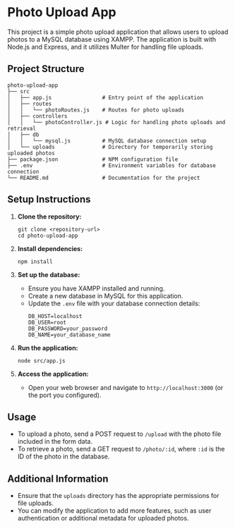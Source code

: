 # Photo Upload App

This project is a simple photo upload application that allows users to upload photos to a MySQL database using XAMPP. The application is built with Node.js and Express, and it utilizes Multer for handling file uploads.

## Project Structure

```
photo-upload-app
├── src
│   ├── app.js                # Entry point of the application
│   ├── routes
│   │   └── photoRoutes.js    # Routes for photo uploads
│   ├── controllers
│   │   └── photoController.js # Logic for handling photo uploads and retrieval
│   ├── db
│   │   └── mysql.js          # MySQL database connection setup
│   └── uploads               # Directory for temporarily storing uploaded photos
├── package.json              # NPM configuration file
├── .env                      # Environment variables for database connection
└── README.md                 # Documentation for the project
```

## Setup Instructions

1. **Clone the repository:**
   ```
   git clone <repository-url>
   cd photo-upload-app
   ```

2. **Install dependencies:**
   ```
   npm install
   ```

3. **Set up the database:**
   - Ensure you have XAMPP installed and running.
   - Create a new database in MySQL for this application.
   - Update the `.env` file with your database connection details:
     ```
     DB_HOST=localhost
     DB_USER=root
     DB_PASSWORD=your_password
     DB_NAME=your_database_name
     ```

4. **Run the application:**
   ```
   node src/app.js
   ```

5. **Access the application:**
   - Open your web browser and navigate to `http://localhost:3000` (or the port you configured).

## Usage

- To upload a photo, send a POST request to `/upload` with the photo file included in the form data.
- To retrieve a photo, send a GET request to `/photo/:id`, where `:id` is the ID of the photo in the database.

## Additional Information

- Ensure that the `uploads` directory has the appropriate permissions for file uploads.
- You can modify the application to add more features, such as user authentication or additional metadata for uploaded photos.